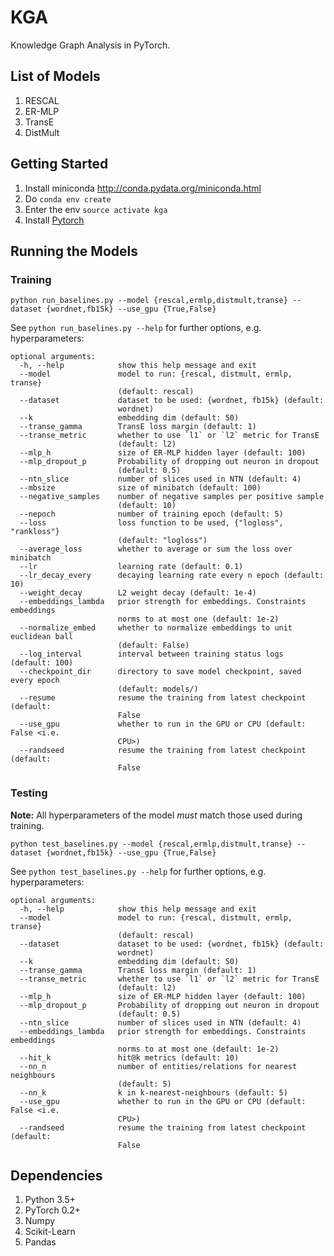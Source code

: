 # KGA

Knowledge Graph Analysis in PyTorch.

## List of Models

1. RESCAL
2. ER-MLP
3. TransE
4. DistMult

## Getting Started

1. Install miniconda <http://conda.pydata.org/miniconda.html>
2. Do `conda env create`
3. Enter the env `source activate kga`
4. Install [Pytorch](https://github.com/pytorch/pytorch#installation)

## Running the Models
### Training
```
python run_baselines.py --model {rescal,ermlp,distmult,transe} --dataset {wordnet,fb15k} --use_gpu {True,False}
```
See `python run_baselines.py --help` for further options, e.g. hyperparameters:

```
optional arguments:
  -h, --help            show this help message and exit
  --model               model to run: {rescal, distmult, ermlp, transe}
                        (default: rescal)
  --dataset             dataset to be used: {wordnet, fb15k} (default:
                        wordnet)
  --k                   embedding dim (default: 50)
  --transe_gamma        TransE loss margin (default: 1)
  --transe_metric       whether to use `l1` or `l2` metric for TransE
                        (default: l2)
  --mlp_h               size of ER-MLP hidden layer (default: 100)
  --mlp_dropout_p       Probability of dropping out neuron in dropout
                        (default: 0.5)
  --ntn_slice           number of slices used in NTN (default: 4)
  --mbsize              size of minibatch (default: 100)
  --negative_samples    number of negative samples per positive sample
                        (default: 10)
  --nepoch              number of training epoch (default: 5)
  --loss                loss function to be used, {"logloss", "rankloss"}
                        (default: "logloss")
  --average_loss        whether to average or sum the loss over minibatch
  --lr                  learning rate (default: 0.1)
  --lr_decay_every      decaying learning rate every n epoch (default: 10)
  --weight_decay        L2 weight decay (default: 1e-4)
  --embeddings_lambda   prior strength for embeddings. Constraints embeddings
                        norms to at most one (default: 1e-2)
  --normalize_embed     whether to normalize embeddings to unit euclidean ball
                        (default: False)
  --log_interval        interval between training status logs (default: 100)
  --checkpoint_dir      directory to save model checkpoint, saved every epoch
                        (default: models/)
  --resume              resume the training from latest checkpoint (default:
                        False
  --use_gpu             whether to run in the GPU or CPU (default: False <i.e.
                        CPU>)
  --randseed            resume the training from latest checkpoint (default:
                        False
```

### Testing
**Note:** All hyperparameters of the model _must_ match those used during training.

```
python test_baselines.py --model {rescal,ermlp,distmult,transe} --dataset {wordnet,fb15k} --use_gpu {True,False}
```
See `python test_baselines.py --help` for further options, e.g. hyperparameters:

```
optional arguments:
  -h, --help            show this help message and exit
  --model               model to run: {rescal, distmult, ermlp, transe}
                        (default: rescal)
  --dataset             dataset to be used: {wordnet, fb15k} (default:
                        wordnet)
  --k                   embedding dim (default: 50)
  --transe_gamma        TransE loss margin (default: 1)
  --transe_metric       whether to use `l1` or `l2` metric for TransE
                        (default: l2)
  --mlp_h               size of ER-MLP hidden layer (default: 100)
  --mlp_dropout_p       Probability of dropping out neuron in dropout
                        (default: 0.5)
  --ntn_slice           number of slices used in NTN (default: 4)
  --embeddings_lambda   prior strength for embeddings. Constraints embeddings
                        norms to at most one (default: 1e-2)
  --hit_k               hit@k metrics (default: 10)
  --nn_n                number of entities/relations for nearest neighbours
                        (default: 5)
  --nn_k                k in k-nearest-neighbours (default: 5)
  --use_gpu             whether to run in the GPU or CPU (default: False <i.e.
                        CPU>)
  --randseed            resume the training from latest checkpoint (default:
                        False
```

## Dependencies

1. Python 3.5+
2. PyTorch 0.2+
3. Numpy
4. Scikit-Learn
5. Pandas
